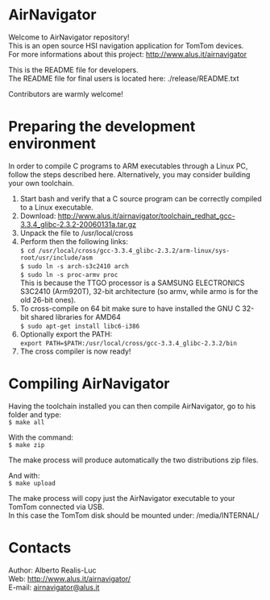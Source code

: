 AirNavigator
============

Welcome to AirNavigator repository!  
This is an open source HSI navigation application for TomTom devices.  
For more informations about this project: http://www.alus.it/airnavigator  

This is the README file for developers.  
The README file for final users is located here: ./release/README.txt  

Contributors are warmly welcome!  


Preparing the development environment
=====================================

In order to compile C programs to ARM executables through a Linux PC, follow the steps described here. Alternatively, you may consider building your own toolchain.  
1. Start bash and verify that a C source program can be correctly compiled to a Linux executable.
2. Download: http://www.alus.it/airnavigator/toolchain_redhat_gcc-3.3.4_glibc-2.3.2-20060131a.tar.gz
3. Unpack the file to /usr/local/cross
4. Perform then the following links:  
  `$ cd /usr/local/cross/gcc-3.3.4_glibc-2.3.2/arm-linux/sys-root/usr/include/asm`  
  `$ sudo ln -s arch-s3c2410 arch`  
  `$ sudo ln -s proc-armv proc`  
  This is because the TTGO processor is a SAMSUNG ELECTRONICS S3C2410 (Arm920T), 32-bit architecture (so armv, while armo is for the old 26-bit ones).  
5. To cross-compile on 64 bit make sure to have installed the GNU C 32-bit shared libraries for AMD64  
  `$ sudo apt-get install libc6-i386`  
6. Optionally export the PATH:  
  `export PATH=$PATH:/usr/local/cross/gcc-3.3.4_glibc-2.3.2/bin`  
7. The cross compiler is now ready!


Compiling AirNavigator
======================

Having the toolchain installed you can then compile AirNavigator, go to his folder and type:  
  `$ make all`  

With the command:  
  `$ make zip`  

The make process will produce automatically the two distributions zip files.  

And with:  
  `$ make upload`  

The make process will copy just the AirNavigator executable to your TomTom connected via USB.  
In this case the TomTom disk should be mounted under: /media/INTERNAL/  


Contacts
========

Author: Alberto Realis-Luc  
Web: http://www.alus.it/airnavigator/  
E-mail: airnavigator@alus.it  
